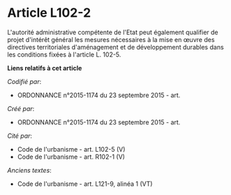 # Article L102-2

L'autorité administrative compétente de l'Etat peut également qualifier de projet d'intérêt général les mesures nécessaires à
la mise en œuvre des directives territoriales d'aménagement et de développement durables dans les conditions fixées à
l'article L. 102-5.

**Liens relatifs à cet article**

_Codifié par_:

  - ORDONNANCE n°2015-1174 du 23 septembre 2015 - art.

_Créé par_:

  - ORDONNANCE n°2015-1174 du 23 septembre 2015 - art.

_Cité par_:

  - Code de l'urbanisme - art. L102-5 (V)
  - Code de l'urbanisme - art. R102-1 (V)

_Anciens textes_:

  - Code de l'urbanisme - art. L121-9, alinéa 1 (VT)
